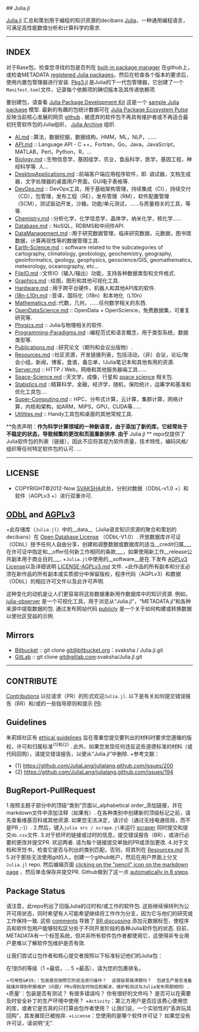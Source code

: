 <div class="github-widget" data-repo="svaksha/Julia.jl"></div>
<script async src="https://pagead2.googlesyndication.com/pagead/js/adsbygoogle.js"></script><ins class="adsbygoogle" style="display:block" data-ad-client="ca-pub-6890694312814945" data-ad-slot="5473692530" data-ad-format="auto"  data-full-width-responsive="true"></ins><script>(adsbygoogle = window.adsbygoogle || []).push({});</script>
## Julia.jl

[Julia.jl](http://svaksha.github.io/Julia.jl) 汇总和策划用于编程的知识资源的decibans [Julia](https://github.com/JuliaLang)，一种通用编程语言，可满足高性能数值分析和计算科学的需求.

   
----

## INDEX
对于Base包，检查您寻找的包是否列在 [built-in package manager](https://github.com/JuliaLang/METADATA.jl) 在github上，或检查METADATA [registered Julia packages](http://pkg.julialang.org/)，然后在检查各个版本的要求后，使用内置包管理器进行安装. [Pkg3.jl](https://github.com/JuliaLang/Pkg3.jl) 是Julia的下一代包管理器，它创建了一个`Manifest.toml`文件，记录每个依赖项的确切版本及其传递依赖项.  

要创建包，请查看 [Julia Package Development Kit](https://github.com/JuliaLang/PkgDev.jl) 这是一个 [sample Julia package](https://github.com/JuliaLang/Example.jl)  模型.  最新的有趣的包统计数据可在 [Julia Package Ecosystem Pulse](http://pkg.julialang.org/pulse.html) 反映当前核心发展的网页 [github](https://github.com/JuliaLang/julia/pulse) .  被遗弃的软件包不再具有维护者或不再适合最初托管软件包的Julia组织， [Julia Archive](https://github.com/JuliaArchive) 组织.


+ [AI.md](https://github.com/svaksha/Julia.jl/blob/master/AI.md) ::算法，数据挖掘，数据结构，HMM，ML，NLP，......
+ [API.md](https://github.com/svaksha/Julia.jl/blob/master/API.md) :: Language API  -  C ++，Fortran，Go，Java，JavaScript，MATLAB，Perl，Python，R，...
+ [Biology.md](https://github.com/svaksha/Julia.jl/blob/master/Biology.md)  ::生物信息学，基因组学，农业，食品科学，医学，基因工程，神经科学等.  人...
+ [DesktopApplications.md](https://github.com/svaksha/Julia.jl/blob/master/DesktopApplications.md)  ::前端客户端应用程序软件，即.  调试器，文档生成器，文字处理器的桌面用户界面，GUI电子表格等. 
+ [DevOps.md](https://github.com/svaksha/Julia.jl/blob/master/DevOps.md) :: DevOps工具，用于基础架构管理，持续集成（CI），持续交付（CD），包管理，发布工程（RE），发布管理（RM），软件配置管理（SCM），测试驱动开发，沙箱，功能/单元测试，......与质量相关的工具，等等.
+ [Chemistry.md](https://github.com/svaksha/Julia.jl/blob/master/Chemistry.md) ::分析化学，化学信息学，晶体学，纳米化学，核化学......
+ [Database.md](https://github.com/svaksha/Julia.jl/blob/master/Database.md) :: NoSQL，RDBMS和中间件API.
+ [DataManagement.md](https://github.com/svaksha/Julia.jl/blob/master/DataManagement.md) ::用于研究数据管理，临床研究数据，元数据，图书馆数据，计算再现性等的数据管理工具.
+ [Earth-Science.md](https://github.com/svaksha/Julia.jl/blob/master/Earth-Science.md) :: software related to the subcategories of cartography, climatology, geobiology, geochemistry, geography, geoinformatics, geology‎, geophysics‎, geoscience/GIS, geomathematics, meteorology, oceanography, etc...
+ [FileIO.md](https://github.com/svaksha/Julia.jl/blob/master/FileIO.md) ::文件IO（输入/输出）功能，支持各种数据类型和文件格式.
+ [Graphics.md](https://github.com/svaksha/Julia.jl/blob/master/Graphics.md) ::绘图，图形和其他可视化工具.
+ [Hardware.md](https://github.com/svaksha/Julia.jl/blob/master/Hardware.md) ::用于跨平台硬件，机器人和其他API库的软件.
+ [i18n-L10n.md](https://github.com/svaksha/Julia.jl/blob/master/i18n-L10n.md) ::音译，国际化（i18n）和本地化（L10n）
+ [Mathematics.md](https://github.com/svaksha/Julia.jl/blob/master/Mathematics.md)::代数，几何，......任何数学相关的东西.
+ [OpenDataScience.md](https://github.com/svaksha/Julia.jl/blob/master/OpenDataScience.md) :: OpenData + OpenScience，免费数据集，可重复研究等.
+ [Physics.md](https://github.com/svaksha/Julia.jl/blob/master/Physics.md) :: Julia与物理相关的软件.
+ [Programming-Paradigms.md](https://github.com/svaksha/Julia.jl/blob/master/Programming-Paradigms.md) ::编程范式和语言概念，用于类型系统，数据类型等.
+ [Publications.md](https://github.com/svaksha/Julia.jl/blob/master/Publications.md) ::研究论文（期刊和会议出版物）.
+ [Resources.md](https://github.com/svaksha/Julia.jl/blob/master/Resources.md) ::社区资源，开发链接列表，包括活动，（非）会议，论坛/聚会小组，新闻，博客，食谱，备忘单，IJulia笔记本和其他有用的资源.
+ [Server.md](https://github.com/svaksha/Julia.jl/blob/master/Server.md) :: HTTP / Web，网络和其他服务器端工具......
+ [Space-Science.md](https://github.com/svaksha/Julia.jl/blob/master/Space-Science.md) ::天文学，成像，行星和 [space science](https://en.wikipedia.org/wiki/Outline_of_space_science) 相关包.
+ [Statistics.md](https://github.com/svaksha/Julia.jl/blob/master/Statistics.md) ::精算科学，金融，经济学，随机，保险统计，运筹学和基准和优化工具包....
+ [Super-Computing.md](https://github.com/svaksha/Julia.jl/blob/master/Super-Computing.md) :: HPC，分布式计算，云计算，集群计算，网格计算，内核和架构，如ARM，MIPS，GPU，CUDA等......
+ [Utilities.md](https://github.com/svaksha/Julia.jl/blob/master/Utilities.md) :: Handy工具包和桌面的其他常规工具.


 **免责声明：**作为科学计算领域的一种新语言，由于添加了新的库，它经常处于不稳定的状态，导致频繁的更改和页面重新排序.  由于** Julia.jl ** repo仅提供了Julia软件包的列表（链接），因此不应将其视为软件质量，技术特性，编码风格/组织等任何特定软件包的认可. ...

----

## LICENSE
+ COPYRIGHT©2012-Now [SVAKSHA](http://svaksha.com/pages/Bio)此处，分别对数据（ODbL-v1.0 +）和软件（AGPLv3 +）进行双重许可. 

## [ODbL](https://opendatacommons.org/licenses/odbl/1-0/) and [AGPLv3](http://www.gnu.org/licenses/agpl-3.0.html)
+此存储库（`Julia.jl`）中的__data__（Julia语言知识资源的聚合和策划的decibans）在 [Open Database License](https://opendatacommons.org/licenses/odbl/1-0/)  （ODbL-V1.0）.  开放数据库许可证（ODbL）授予任何人自由分享，创建和调整数据或数据库的适当__credit归属___在许可证中指定和__offer任何新工作相同的条款___，如果使用新工作__release公共副本用于商业目的___.
+`Julia.jl`中使用的__software__是在.下发布 [AGPLv3 License](http://www.gnu.org/licenses/agpl-3.0.html)以及详细说明 [LICENSE-AGPLv3.md](https://github.com/svaksha/Julia.jl/blob/master/LICENSE-AGPLv3.md) 文件.
+此作品的所有副本和分支必须在新作品的所有副本或实质部分中保留版权，程序代码（AGPLv3）和数据（ODbL）的相应许可文件以及此许可声明.

 这种变化的动机是让人们更容易将这些数据重新用作数据库中的知识资源.  例如， [julia-observer](https://juliaobserver.com)  是一个可视化工具，用于浏览从“Julia.jl”，“METADATA.jl”和各种来源中提取数据的包.  通过发布网站代码 [publicly](https://github.com/djsegal/julia_observer) 是一个关于如何构建或转换数据以使社区受益的示例.


## Mirrors
+ [Bitbucket](https://bitbucket.org/svaksha/Julia.jl) :: git clone git@bitbucket.org：svaksha / Julia.jl.git
+ [GitLab](https://gitlab.com/svaksha/Julia.jl) :: git clone git@gitlab.com:svaksha/Julia.jl.git

----

## CONTRIBUTE
[Contributions](https://github.com/svaksha/Julia.jl/graphs/contributors)  以拉请求（PR）的形式欢迎`Julia.jl`.  以下是有关如何提交错误报告（BR）和/或的一些指导原则和提示 [PR](https://github.com/svaksha/Julia.jl/pulls):

## Guidelines
朱莉娅社区有 [ethical guidelines](http://julialang.org/community/standards/)  旨在尊重您提交要列出的材料时要求您遵循的版权，许可和归属标准<sup>{1}和{2}</sup> .  此外，如果您发现任何违反这些道德标准的材料（或代码回购），请提交错误报告，以便从“Julia.jl”中删除.
+参考文献：
   + {1} https://github.com/JuliaLang/julialang.github.com/issues/200
   + {2} https://github.com/JuliaLang/julialang.github.com/issues/194


## BugReport-PullRequest
 1.按照主题子部分中的顶级“类别”页面以_alphabetical order_添加链接，并在markdown文件中添加注释（如果有）.  在各种类别中创建新的顶级标记之前，请先查看维基百科或其他资源.  如果您无法决定，请讨论（通过无线电通信局，而不是PR ;-)）. 
2.然后，键入`julia src / scrape.jl`来运行 [scraper](https://github.com/svaksha/Julia.jl/blob/master/src/scrape.jl) 同时提交和提交`db.csv`文件.
 3.对于损坏的链接或过时的信息，提交错误报告（BR），或进行必要的更改并提交PR.  欢迎两者.  请为每个链接提交单独的PR或添加更改.
4.对于文档和烹饪书，检查它是否与列出的类别匹配，否则，将其列在 [Resources.md](https://github.com/svaksha/Julia.jl/blob/master/Resources.md) 页.
 5.对于那些无法使用git的人，创建一个github帐户，然后在用户界面上分叉`Julia.jl` repo.  然后编辑页面 [clicking on the "pencil" icon on the markdown page](https://help.github.com/articles/editing-files-in-your-repository) ，然后单击保存并提交PR.  Github做到了这一点 [automatically in 8 steps](https://help.github.com/articles/editing-files-in-another-user-s-repository).


## Package Status
 请注意，此repo列出了旧版Julia的过时和/或工作的软件包.  这些继续保持列为公开可用状态，同时希望有人可能希望继续将工作作为分支，因为它与他们的研究或工作保持一致.  这些 [comments](https://github.com/svaksha/Julia.jl/commit/a884fe9e921d57b87d85e970c2f57b8f21025641#commitcomment-15802037) 导致了 [BR discussing](https://github.com/svaksha/Julia.jl/issues/55)  添加元数据标签，使程序员和软件包用户能够轻松区分处于不同开发阶段的各种Julia软件包的状态.  目前，METADATA有一个标签系统，但并非所有软件包作者都使用它，这使得非专业用户更难以了解软件包维护是否有效. 

让我们尝试让包作者和核心提交者按照以下标准标记他们的Julia包： 

在1到5的等级（1 =最低，... 5 =最高），请为您的包裹排名，

 +`可用性&#39;：包装是否按照它的说法进行操作？  这很容易搞清楚吗？  包装生产是否准备就绪并得到积极维护（问题/ PRs得到及时响应和解决，维护和测试与Julia发布周期相同）.
 +`质量&#39;：包装是否有测试？  有很多错误吗？  你有很好的文件吗？  是否可以在需要及时安全补丁的生产环境中使用？
 +`Activity`：第三方用户是否应该费心使用您的库，或者它是否真的只打算由包作者使用？  让我们说，一个实验性的“丢弃玩具回购”，其发展现已被抛弃.
 +`License`：您使用的是哪个软件许可证？  如果您没有许可证，请说明“无”. 
